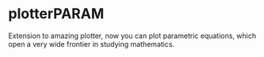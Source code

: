 # plotterPARAM
Extension to amazing plotter, now you can plot parametric equations, which open a very wide frontier in studying mathematics.
